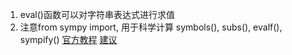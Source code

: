 1. eval()函数可以对字符串表达式进行求值
2. 注意from sympy import, 用于科学计算
symbols(), subs(), evalf(), sympify()
[官方教程](https://docs.sympy.org/latest/tutorial/calculus.html)
[建议](https://www.cnblogs.com/zyg123/p/10539650.html)
